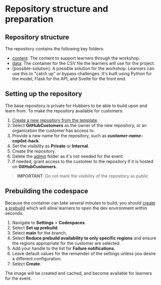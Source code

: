 
# Repository structure and preparation

## Repository structure

The repository contains the following key folders:

- [content](../content/): The content to support learners through the workshop.
- [data](../data/): The container for the CSV file the learners will use for the project.
- [possible-solution]: A possible solution for the workshop. Learners can use this to "catch up" or bypass challenges. It's built using Python for the model, Flask for the API, and Svelte for the front end.

## Setting up the repository

The base repository is private for Hubbers to be able to build upon and learn from. To make the repository available for customers:

1. [Create a new repository from the template](https://github.com/login?return_to=https%3A%2F%2Fgithub.com%2Fnew%3Fowner%3Dgithubcustomers%26template_name%3Dcopilot-hack%26template_owner%3Dgithub).
1. Select **GitHubCustomers** as the owner of the new repository, or an organization the customer has access to.
1. Provide a new name for the repository, such as **_customer-name_-copilot-hack**.
1. Set the visibility as **Private** or **Internal**.
1. Create the repository.
1. Delete the [admin](../admin) folder as it's not needed for the event.
1. If needed, grant access to the customer to the repository if it is hosted on **GitHubCustomers**.

> **IMPORTANT**: Do not mark the visibility of the repository as public

## Prebuilding the codespace

Because the container can take several minutes to build, you should [create a prebuild](https://docs.github.com/en/codespaces/prebuilding-your-codespaces) which will allow learners to open the dev environment within seconds.

1. Navigate to **Settings** > **Codespaces**.
1. Select **Set up prebuild**.
1. Select **main** for the branch.
1. Select **Reduce prebuild availability to only specific regions** and ensure the regions appropriate for the customer are selected.
1. Add your handle to the list for **Failure notifications**.
1. Leave default values for the remainder of the settings unless you desire a different configuration.
1. Select **Create**.

The image will be created and cached, and become available for learners for the event.
